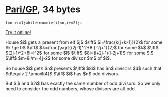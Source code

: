 # [Pari/GP], 34 bytes

    f=n->i=1;while(numdiv(i)<n,i+=2);i

[Try it online!][TIO-kwp1tlm5]

House \$i\$ gets a present from elf \$j\$ \$\iff\$ \$i=\frac{k(j+k-1)}{2}\$ for some \$k \ge 0\$ \$\iff\$ \$k=\frac{\sqrt{(2j-1)^2+8i}-2j+1}{2}\$ for some \$k\$ \$\iff\$ \$(2j-1)^2+8i=l^2\$ for some \$l\$ \$\iff\$ \$8i=(l+2j-1)(l-2j+1)\$ for some \$l\$ \$\iff\$ \$m-8i/m=4j-2\$ for some divisor \$m\$ of \$i\$.

So house \$i\$ gets \$n\$ presents \$\iff\$ \$8i\$ has \$n\$ divisors \$d\$ such that \$d\equiv 2 \pmod{4}\$ \$\iff\$ \$i\$ has \$n\$ odd divisors.

But \$i\$ and \$2i\$ has exactly the same number of odd divisors. So we only need to consider the odd numbers, whose divisors are all odd.

[Pari/GP]: http://pari.math.u-bordeaux.fr/
[TIO-kwp1tlm5]: https://tio.run/##FcfBCsIwDADQXwk7JZgOUxAPs/uRsUPZrAZmDGMqfn11t/c8rxpuXgukWpKFXpN0n7suV7TXY9Y3Kl2M9ZAidVqz@/JFg9CDr2rbn82eBgoaEcP0tClvOEjbynFkGCQyyJkhnkai@gM "Pari/GP – Try It Online"